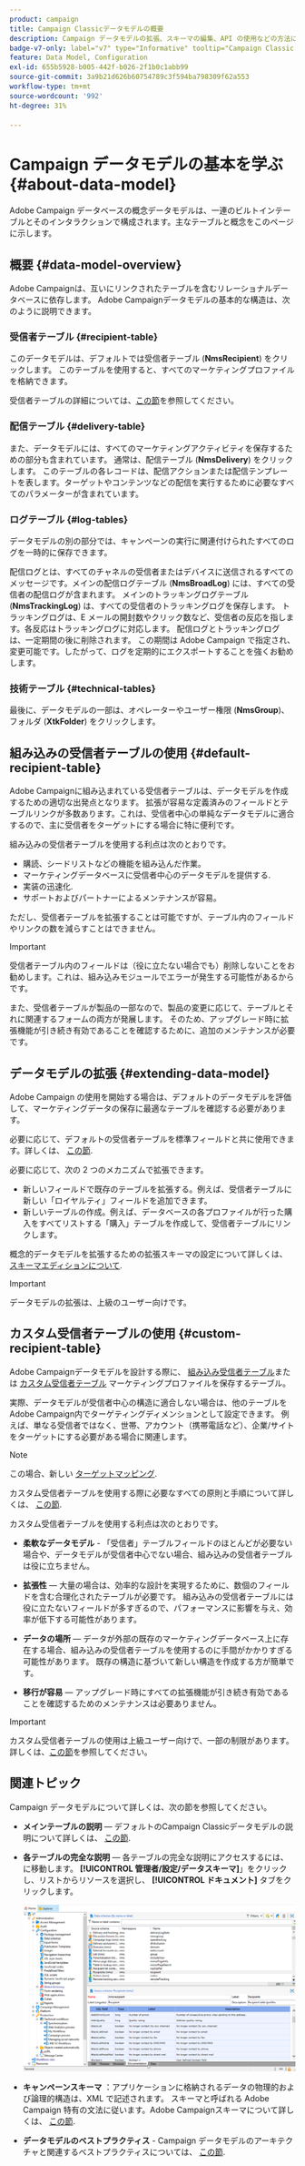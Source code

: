 ```yaml
---
product: campaign
title: Campaign Classicデータモデルの概要
description: Campaign データモデルの拡張、スキーマの編集、API の使用などの方法について学ぶ
badge-v7-only: label="v7" type="Informative" tooltip="Campaign Classic v7 にのみ適用されます"
feature: Data Model, Configuration
exl-id: 655b5928-b005-442f-b026-2f1b0c1abb99
source-git-commit: 3a9b21d626b60754789c3f594ba798309f62a553
workflow-type: tm+mt
source-wordcount: '992'
ht-degree: 31%

---
```


# Campaign データモデルの基本を学ぶ{#about-data-model}

Adobe Campaign データベースの概念データモデルは、一連のビルトインテーブルとそのインタラクションで構成されます。主なテーブルと概念をこのページに示します。

## 概要 {#data-model-overview}

Adobe Campaignは、互いにリンクされたテーブルを含むリレーショナルデータベースに依存します。 Adobe Campaignデータモデルの基本的な構造は、次のように説明できます。

### 受信者テーブル {#recipient-table}

このデータモデルは、デフォルトでは受信者テーブル (**NmsRecipient**) をクリックします。 このテーブルを使用すると、すべてのマーケティングプロファイルを格納できます。

 受信者テーブルの詳細については、[この節](#default-recipient-table)を参照してください。

### 配信テーブル {#delivery-table}

また、データモデルには、すべてのマーケティングアクティビティを保存するための部分も含まれています。 通常は、配信テーブル (**NmsDelivery**) をクリックします。 このテーブルの各レコードは、配信アクションまたは配信テンプレートを表します。ターゲットやコンテンツなどの配信を実行するために必要なすべてのパラメーターが含まれています。

### ログテーブル {#log-tables}

データモデルの別の部分では、キャンペーンの実行に関連付けられたすべてのログを一時的に保存できます。

配信ログとは、すべてのチャネルの受信者またはデバイスに送信されるすべてのメッセージです。メインの配信ログテーブル (**NmsBroadLog**) には、すべての受信者の配信ログが含まれます。
メインのトラッキングログテーブル (**NmsTrackingLog**) は、すべての受信者のトラッキングログを保存します。 トラッキングログは、E メールの開封数やクリック数など、受信者の反応を指します。各反応はトラッキングログに対応します。
配信ログとトラッキングログは、一定期間の後に削除されます。 この期間は Adobe Campaign で指定され、変更可能です。したがって、ログを定期的にエクスポートすることを強くお勧めします。

### 技術テーブル {#technical-tables}

最後に、データモデルの一部は、オペレーターやユーザー権限 (**NmsGroup**)、フォルダ (**XtkFolder**) をクリックします。

## 組み込みの受信者テーブルの使用 {#default-recipient-table}

Adobe Campaignに組み込まれている受信者テーブルは、データモデルを作成するための適切な出発点となります。 拡張が容易な定義済みのフィールドとテーブルリンクが多数あります。これは、受信者中心の単純なデータモデルに適合するので、主に受信者をターゲットにする場合に特に便利です。

組み込みの受信者テーブルを使用する利点は次のとおりです。

* 購読、シードリストなどの機能を組み込んだ作業。
* マーケティングデータベースに受信者中心のデータモデルを提供する.
* 実装の迅速化.
* サポートおよびパートナーによるメンテナンスが容易。

ただし、受信者テーブルを拡張することは可能ですが、テーブル内のフィールドやリンクの数を減らすことはできません。

>[!IMPORTANT]
>
>受信者テーブル内のフィールドは（役に立たない場合でも）削除しないことをお勧めします。これは、組み込みモジュールでエラーが発生する可能性があるからです。

また、受信者テーブルが製品の一部なので、製品の変更に応じて、テーブルとそれに関連するフォームの両方が発展します。 そのため、アップグレード時に拡張機能が引き続き有効であることを確認するために、追加のメンテナンスが必要です。

## データモデルの拡張 {#extending-data-model}

Adobe Campaign の使用を開始する場合は、デフォルトのデータモデルを評価して、マーケティングデータの保存に最適なテーブルを確認する必要があります。

必要に応じて、デフォルトの受信者テーブルを標準フィールドと共に使用できます。詳しくは、 [この節](#default-recipient-table).

必要に応じて、次の 2 つのメカニズムで拡張できます。

* 新しいフィールドで既存のテーブルを拡張する。例えば、受信者テーブルに新しい「ロイヤルティ」フィールドを追加できます。
* 新しいテーブルの作成。例えば、データベースの各プロファイルが行った購入をすべてリストする「購入」テーブルを作成して、受信者テーブルにリンクします。

概念的データモデルを拡張するための拡張スキーマの設定について詳しくは、 [スキーマエディションについて](../../configuration/using/about-schema-edition.md).

>[!IMPORTANT]
>
>データモデルの拡張は、上級のユーザー向けです。

## カスタム受信者テーブルの使用 {#custom-recipient-table}

Adobe Campaignデータモデルを設計する際に、 [組み込み受信者テーブル](#default-recipient-table)または [カスタム受信者テーブル](../../configuration/using/about-custom-recipient-table.md) マーケティングプロファイルを保存するテーブル。

実際、データモデルが受信者中心の構造に適合しない場合は、他のテーブルをAdobe Campaign内でターゲティングディメンションとして設定できます。 例えば、単なる受信者ではなく、世帯、アカウント（携帯電話など）、企業/サイトをターゲットにする必要がある場合に関連します。

>[!NOTE]
>
>この場合、新しい [ターゲットマッピング](../../configuration/using/target-mapping.md).

カスタム受信者テーブルを使用する際に必要なすべての原則と手順について詳しくは、 [この節](../../configuration/using/about-custom-recipient-table.md).

カスタム受信者テーブルを使用する利点は次のとおりです。

* **柔軟なデータモデル** - 「受信者」テーブルフィールドのほとんどが必要ない場合や、データモデルが受信者中心でない場合、組み込みの受信者テーブルは役に立ちません。

* **拡張性**  — 大量の場合は、効率的な設計を実現するために、数個のフィールドを含む合理化されたテーブルが必要です。 組み込みの受信者テーブルには役に立たないフィールドが多すぎるので、パフォーマンスに影響を与え、効率が低下する可能性があります。

* **データの場所**  — データが外部の既存のマーケティングデータベース上に存在する場合、組み込みの受信者テーブルを使用するのに手間がかかりすぎる可能性があります。 既存の構造に基づいて新しい構造を作成する方が簡単です。

* **移行が容易**  — アップグレード時にすべての拡張機能が引き続き有効であることを確認するためのメンテナンスは必要ありません。

>[!IMPORTANT]
>
>カスタム受信者テーブルの使用は上級ユーザー向けで、一部の制限があります。 詳しくは、[この節](../../configuration/using/about-custom-recipient-table.md)を参照してください。

## 関連トピック

Campaign データモデルについて詳しくは、次の節を参照してください。

* **メインテーブルの説明**  — デフォルトのCampaign Classicデータモデルの説明について詳しくは、 [この節](../../configuration/using/data-model-description.md).

* **各テーブルの完全な説明**  — 各テーブルの完全な説明にアクセスするには、に移動します。 **[!UICONTROL 管理者/設定/データスキーマ]**」をクリックし、リストからリソースを選択し、 **[!UICONTROL ドキュメント]** タブをクリックします。

  ![](assets/data-model_documentation-tab.png)


* **キャンペーンスキーマ** ：アプリケーションに格納されるデータの物理的および論理的構造は、XML で記述されます。 スキーマと呼ばれる Adobe Campaign 特有の文法に従います。Adobe Campaignスキーマについて詳しくは、 [この節](../../configuration/using/about-schema-reference.md).

* **データモデルのベストプラクティス** - Campaign データモデルのアーキテクチャと関連するベストプラクティスについては、 [この節](../../configuration/using/data-model-best-practices.md#data-model-architecture).
